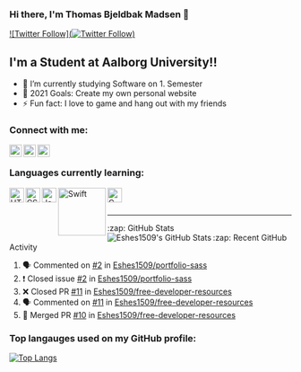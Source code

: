### Hi there, I'm Thomas Bjeldbak Madsen 👋

[![Twitter Follow](![Twitter Follow](https://img.shields.io/twitter/follow/ThomasBjeldbakM?color=1DA1F2&logo=Twitter&style=for-the-badge))](https://twitter.com/ThomasBjeldbakM)

## I'm a Student at Aalborg University!!

- 🌱 I’m currently studying Software on 1. Semester
- 🥅 2021 Goals: Create my own personal website
- ⚡ Fun fact: I love to game and hang out with my friends

### Connect with me:

[<img align="left" alt="codeSTACKr | Twitter" width="22px" src="https://cdn.jsdelivr.net/npm/simple-icons@v3/icons/twitter.svg" />][twitter]
[<img align="left" alt="codeSTACKr | LinkedIn" width="22px" src="https://cdn.jsdelivr.net/npm/simple-icons@v3/icons/linkedin.svg" />][linkedin]
[<img align="left" alt="codeSTACKr | Instagram" width="22px" src="https://cdn.jsdelivr.net/npm/simple-icons@v3/icons/instagram.svg" />][instagram]

<br />

### Languages currently learning:

<img align="left" alt="HTML5" width="26px" src="[HTML5](https://img.shields.io/badge/html5-%23E34F26.svg?style=for-the-badge&logo=html5&logoColor=white)" />
<img align="left" alt="CSS3" width="26px" src="[CSS3](https://img.shields.io/badge/css3-%231572B6.svg?style=for-the-badge&logo=css3&logoColor=white)" />
<img align="left" alt="JavaScript" width="26px" src="[JavaScript](https://img.shields.io/badge/javascript-%23323330.svg?style=for-the-badge&logo=javascript&logoColor=%23F7DF1E)" />
<img align="left" alt="Swift" width="85px" src="[Swift](https://img.shields.io/badge/swift-F54A2A?style=for-the-badge&logo=swift&logoColor=white)" />
<img align="left" alt="C" width="26px" src="[C](https://img.shields.io/badge/c-%2300599C.svg?style=for-the-badge&logo=c&logoColor=white)" />

<br />
<br />

---

<summary>:zap: GitHub Stats</summary>

<img align="left" alt="Eshes1509's GitHub Stats" src="https://github-readme-stats.vercel.app/api?username=Eshes1509&show_icons=true&hide_border=true" />

  <summary>:zap: Recent GitHub Activity</summary>
  
<!--START_SECTION:activity-->
1. 🗣 Commented on [#2](https://github.com/Eshes1509/portfolio-sass/issues/2) in [Eshes1509/portfolio-sass](https://github.com/Eshes1509/portfolio-sass)
2. ❗️ Closed issue [#2](https://github.com/Eshes1509/portfolio-sass/issues/2) in [Eshes1509/portfolio-sass](https://github.com/Eshes1509/portfolio-sass)
3. ❌ Closed PR [#11](https://github.com/Eshes1509/free-developer-resources/pull/11) in [Eshes1509/free-developer-resources](https://github.com/Eshes1509/free-developer-resources)
4. 🗣 Commented on [#11](https://github.com/Eshes1509/free-developer-resources/issues/11) in [Eshes1509/free-developer-resources](https://github.com/Eshes1509/free-developer-resources)
5. 🎉 Merged PR [#10](https://github.com/Eshes1509/free-developer-resources/pull/10) in [Eshes1509/free-developer-resources](https://github.com/Eshes1509/free-developer-resources)
<!--END_SECTION:activity-->

### Top langauges used on my GitHub profile:

[![Top Langs](https://github-readme-stats.vercel.app/api/top-langs/?username=eshes1509)](https://github.com/eshes1509/github-readme-stats)

[twitter]: https://twitter.com/ThomasBjeldbakM
[instagram]: https://www.instagram.com/eshes1509/
[linkedin]: www.linkedin.com/in/thomasbjeldbakmadsen